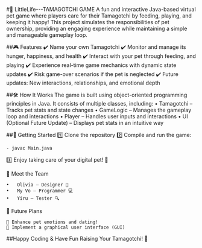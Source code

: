 #🐣 LittleLife---TAMAGOTCHI GAME 
A fun and interactive Java-based virtual pet game where players care for their Tamagotchi by feeding, playing, and keeping it happy! This project simulates the responsibilities of pet ownership, providing an engaging experience while maintaining a simple and manageable gameplay loop. 

##🎮 Features
✔️ Name your own Tamagotchi
✔️ Monitor and manage its hunger, happiness, and health
✔️ Interact with your pet through feeding, and playing
✔️ Experience real-time game mechanics with dynamic state updates
✔️ Risk game-over scenarios if the pet is neglected
✔️ Future updates: New interactions, relationships, and emotional depth

##🛠️ How It Works
The game is built using object-oriented programming principles in Java. It consists of multiple classes, including:
•	Tamagotchi – Tracks pet stats and state changes
•	GameLogic – Manages the gameplay loop and interactions
•	Player – Handles user inputs and interactions
•	UI (Optional Future Update) – Displays pet stats in an intuitive way

##🚀 Getting Started
1️⃣ Clone the repository
2️⃣ Compile and run the game:

    - javac Main.java   
3️⃣ Enjoy taking care of your digital pet! 🐾

👥 Meet the Team

    •	Olivia – Designer 🎨
    •	My Vo – Programmer 💻
    •	Yiru – Tester 🔍
📌 Future Plans

    🔹 Enhance pet emotions and dating!
    🔹 Implement a graphical user interface (GUI)

##Happy Coding & Have Fun Raising Your Tamagotchi! 🎉




